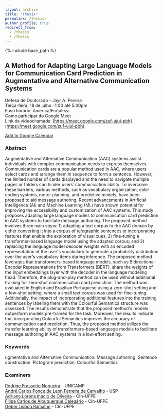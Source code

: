 ```yaml
---
layout: archive
title: "Thesis"
permalink: /thesis/
author_profile: true
redirect_from:
  - /thesis
  - /thesis
---
```


{% include base_path %}

## A Method for Adapting Large Language Models for Communication Card Prediction in Augmentative and Alternative Communication Systems

Defesa de Doutorado - Jayr A. Pereira<br>
Terça-feira, 18 de julho · 1:00 até 5:00pm<br>
Fuso horário: America/Fortaleza<br>
Como participar do Google Meet<br>
Link da videochamada: [https://meet.google.com/zuf-ujui-pbh](https://meet.google.com/zuf-ujui-pbh)

[Add to Google Calendar](https://www.google.com/calendar/render?action=TEMPLATE&text=Defesa+de+Doutorado+-+Jayr+A.+Pereira&details=Defesa+de+Doutorado+-+Jayr+A.+Pereira%0ATer%C3%A7a-feira%2C+18+de+julho+%C2%B7+1%3A00+at%C3%A9+5%3A00pm%0AFuso+hor%C3%A1rio%3A+America%2FFortaleza%0AComo+participar+do+Google+Meet%0ALink+da+videochamada%3A+https%3A%2F%2Fmeet.google.com%2Fzuf-ujui-pbh&location=https%3A%2F%2Fmeet.google.com%2Fzuf-ujui-pbh&dates=20230718T160000Z%2F20230718T200000Z)


### Abstract

Augmentative and Alternative Communication (AAC) systems assist individuals with complex communication needs to express themselves. Communication cards are a popular method used in AAC, where users select cards and arrange them in sequence to form a sentence. However, the limited number of cards displayed and the need to navigate multiple pages or folders can hinder users' communication ability. To overcome these barriers, various methods, such as vocabulary organization, color coding systems, motor planning, and predictive models, have been proposed to aid message authoring. Recent advancements in Artificial Intelligence (AI) and Machine Learning (ML) have shown potential for improving the accessibility and customization of AAC systems. This study proposes adapting large language models to communication card prediction in AAC systems to facilitate message authoring. The proposed method involves three main steps: 1) adapting a text corpus to the AAC domain by either converting it into a corpus of telegraphic sentences or incorporating features that enable the exploration of visual cues; 2) fine-tuning a transformer-based language model using the adapted corpus; and 3) replacing the language model decoder weights with an encoded representation of the user's vocabulary to generate a probability distribution over the user's vocabulary items during inference. The proposed method leverages that transformers-based language models, such as Bidirectional Encoder Representations from Transformers (BERT), share the weights of the input embeddings layer with the decoder in the language modeling head. Therefore, the plug-and-play method can be used without additional training for zero-shot communication card prediction. The method was evaluated in English and Brazilian Portuguese using a zero-shot setting and a few-shot setting, where a small text corpus was used for fine-tuning. Additionally, the impact of incorporating additional features into the training sentences by labeling them with the Colourful Semantics structure was assessed. The results demonstrate that the proposed method's models outperform models pre-trained for the task. Moreover, the results indicate that incorporating Colourful Semantics improves the accuracy of communication card prediction. Thus, the proposed method utilizes the transfer learning ability of transformers-based language models to facilitate message authoring in AAC systems in a low-effort setting. 


### Keywords
ugmentative and Alternative Communication. Message authoring. Sentence construction. Pictogram prediction. Colourful Semantics

### Examiners

[Rodrigo Frassetto Nogueira](http://lattes.cnpq.br/2262290293439713) - UNICAMP<br>
[André Carlos Ponce de Leon Ferreira de Carvalho](http://lattes.cnpq.br/9674541381385819) - USP<br>
[Adriano Lorena Inacio de Oliveira](http://lattes.cnpq.br/5194381227316437) - CIn-UFPE<br>
[Filipe Carlos de Albuquerque Calegário](http://lattes.cnpq.br/7709859860474826) - CIn-UFPE<br>
[Geber Lisboa Ramalho](http://lattes.cnpq.br/9783292465422902) - CIn-UFPE <br>